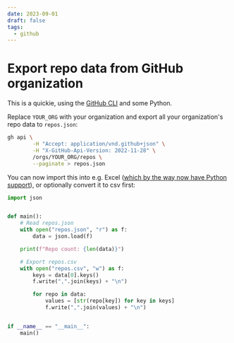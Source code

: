 ```yaml
---
date: 2023-09-01
draft: false
tags:
  - github
---
```


# Export repo data from GitHub organization

This is a quickie, using the [GitHub CLI](https://cli.github.com/) and some Python.

Replace `YOUR_ORG` with your organization and export all your organization's repo data to `repos.json`:

```bash
gh api \
        -H "Accept: application/vnd.github+json" \
        -H "X-GitHub-Api-Version: 2022-11-28" \
        /orgs/YOUR_ORG/repos \
        --paginate > repos.json
```

You can now import this into e.g. Excel ([which by the way now have Python support](https://techcommunity.microsoft.com/t5/excel-blog/announcing-python-in-excel-combining-the-power-of-python-and-the/ba-p/3893439)), or optionally convert it to csv first:

```python
import json


def main():
    # Read repos.json
    with open("repos.json", "r") as f:
        data = json.load(f)

    print(f"Repo count: {len(data)}")

    # Export repos.csv
    with open("repos.csv", "w") as f:
        keys = data[0].keys()
        f.write(",".join(keys) + "\n")

        for repo in data:
            values = [str(repo[key]) for key in keys]
            f.write(",".join(values) + "\n")


if __name__ == "__main__":
    main()
```
